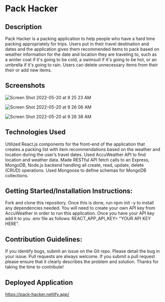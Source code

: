 # Pack Hacker

## Description

Pack Hacker is a packing application to help people who have a hard time packing appropriately for trips. Users put in their travel destination and dates and the application gives them recommended items to pack based on weather information for the date and location they are traveling to, such as a winter coat if it's going to be cold, a swimsuit if it's going to be hot, or an umbrella if it's going to rain. Users can delete unnecessary items from their their or add new items. 

## Screenshots

![Screen Shot 2022-05-20 at 9 25 23 AM](https://user-images.githubusercontent.com/99045660/169537561-330fb5ee-7b21-4a66-be19-b531e09b150b.png)

![Screen Shot 2022-05-20 at 9 26 06 AM](https://user-images.githubusercontent.com/99045660/169537673-1489269e-d33a-4959-967e-40e5ca49c532.png)

![Screen Shot 2022-05-20 at 9 26 38 AM](https://user-images.githubusercontent.com/99045660/169537790-787b9025-0a77-4028-b00a-46cde9c1c139.png)


## Technologies Used

Utilized React.js components for the front-end of the application that creates a packing list with item recommendations based on the weather and location during the user’s travel dates. Used AccuWeather API to find location and weather data. Made RESTful API fetch calls to an Express, MongoDB, Node.js backend handling all create, read, update, delete (CRUD) operations. Used Mongoose to define schemas for MongoDB collections.


## Getting Started/Installation Instructions: 

Fork and clone this repository. Once this is done, run npm init -y to install any dependencies needed. You will need to create your own API key from AccuWeather in order to run this application. Once you have your API key add it to you .env file as follows: REACT_APP_API_KEY= "YOUR API KEY HERE". 

## Contribution Guidelines:

If you identify bugs, submit an issue on the Git repo. Please detail the bug in your issue. Pull requests are always welcome. If you submit a pull request please ensure that it clearly describes the problem and solution. Thanks for taking the time to contribute!

## Deployed Application

https://pack-hacker.netlify.app/
